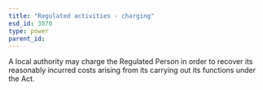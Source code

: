 ```yaml
---
title: "Regulated activities - charging"
esd_id: 3070
type: power
parent_id:  
---
```


A local authority may charge the Regulated Person in order to recover its reasonably incurred costs arising from its carrying out its functions under the Act.

